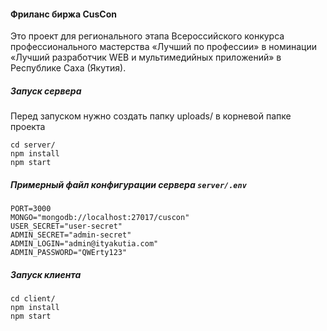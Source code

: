 #### Фриланс биржа CusCon

Это проект для регионального этапа Всероссийского конкурса профессионального мастерства «Лучший по профессии» в номинации «Лучший разработчик WEB и мультимедийных приложений» в Республике Саха (Якутия).

##### Запуск сервера

Перед запуском нужно создать папку uploads/ в корневой папке проекта

```
cd server/
npm install
npm start
```

##### Примерный файл конфигурации сервера `server/.env`

```
PORT=3000
MONGO="mongodb://localhost:27017/cuscon"
USER_SECRET="user-secret"
ADMIN_SECRET="admin-secret"
ADMIN_LOGIN="admin@ityakutia.com"
ADMIN_PASSWORD="QWErty123"
```

##### Запуск клиента

```
cd client/
npm install
npm start
```
